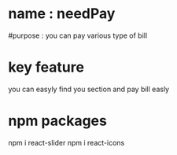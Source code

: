 
#  name  : needPay
#purpose : you can pay various type of bill
# key feature 
you can easyly find you section and pay bill easly

# npm packages 
npm i react-slider
npm i react-icons
